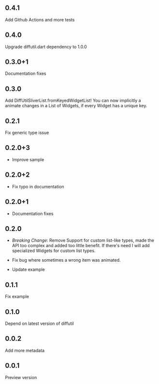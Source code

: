 ## 0.4.1

Add Github Actions and more tests

## 0.4.0

Upgrade diffutil.dart dependency to 1.0.0

## 0.3.0+1

Documentation fixes

## 0.3.0

Add DiffUtilSliverList.fromKeyedWidgetList! You can now implicitly a animate changes in a List of
Widgets, if every Widget has a unique key.

## 0.2.1

Fix generic type issue

## 0.2.0+3

- Improve sample

## 0.2.0+2

- Fix typo in documentation

## 0.2.0+1

- Documentation fixes

## 0.2.0

- *Breaking Change*: Remove Support for custom list-like types, made the API too complex and added too little benefit.
If there's need I will add specialized Widgets for custom list types.

- Fix bug where sometimes a wrong item was animated.

- Update example

## 0.1.1

Fix example

## 0.1.0

Depend on latest version of diffutil

## 0.0.2

Add more metadata

## 0.0.1

Preview version

